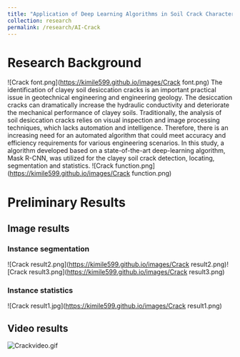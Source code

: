 ```yaml
---
title: "Application of Deep Learning Algorithms in Soil Crack Characterization"
collection: research
permalink: /research/AI-Crack
---
```


# Research Background 
![Crack font.png](https://kimile599.github.io/images/Crack font.png)
The identification of clayey soil desiccation cracks is an important practical issue in geotechnical engineering and engineering geology. The desiccation cracks can dramatically increase the hydraulic conductivity and deteriorate the mechanical performance of clayey soils. Traditionally, the analysis of soil desiccation cracks relies on visual inspection and image processing techniques, which lacks automation and intelligence. Therefore, there is an increasing need for an automated algorithm that could meet accuracy and efficiency requirements for various engineering scenarios. In this study, a algorithm developed based on a state-of-the-art deep-learning algorithm, Mask R-CNN, was utilized for the clayey soil crack detection, locating, segmentation and statistics.
![Crack function.png](https://kimile599.github.io/images/Crack function.png)
# Preliminary Results
## Image results
### Instance segmentation
![Crack result2.png](https://kimile599.github.io/images/Crack result2.png)![Crack result3.png](https://kimile599.github.io/images/Crack result3.png)
### Instance statistics
![Crack result1.jpg](https://kimile599.github.io/images/Crack result1.png)
## Video results
![Crackvideo.gif](https://kimile599.github.io/images/Crackvideo.gif)
